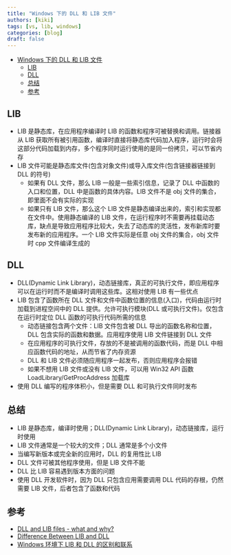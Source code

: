 ```yaml
---
title: "Windows 下的 DLL 和 LIB 文件"
authors: [kiki]
tags: [vs, lib, windows]
categories: [blog]
draft: false
---
```


- [Windows 下的 DLL 和 LIB 文件](#Windows-%E4%B8%8B%E7%9A%84-DLL-%E5%92%8C-LIB-%E6%96%87%E4%BB%B6)
  - [LIB](#LIB)
  - [DLL](#DLL)
  - [总结](#%E6%80%BB%E7%BB%93)
  - [参考](#%E5%8F%82%E8%80%83)

## LIB

- LIB 是静态库，在应用程序编译时 LIB 的函数和程序可被替换和调用。链接器从 LIB 获取所有被引用函数，编译时直接将静态库代码加入程序，运行时会将这部分代码加载到内存，多个程序同时运行使用的是同一份拷贝，可以节省内存
- LIB 文件可能是静态库文件(包含对象文件)或导入库文件(包含链接器链接到 DLL 的符号)
  - 如果有 DLL 文件，那么 LIB 一般是一些索引信息，记录了 DLL 中函数的入口和位置，DLL 中是函数的具体内容。LIB 文件不是 obj 文件的集合，即里面不会有实际的实现
  - 如果只有 LIB 文件，那么这个 LIB 文件是静态编译出来的，索引和实现都在文件中。使用静态编译的 LIB 文件，在运行程序时不需要再挂载动态库，缺点是导致应用程序比较大，失去了动态库的灵活性，发布新库时要发布新的应用程序。一个 LIB 文件实际是任意 obj 文件的集合，obj 文件时 cpp 文件编译生成的

## DLL

- DLL(Dynamic Link Library)，动态链接库，真正的可执行文件，即应用程序可以在运行时而不是编译时调用这些库。这相对使用 LIB 有一些优点
- LIB 包含了函数所在 DLL 文件和文件中函数位置的信息(入口)，代码由运行时加载到进程空间中的 DLL 提供。允许可执行模块(DLL 或可执行文件)。仅包含在运行时定位 DLL 函数的可执行代码所需的信息
  - 动态链接包含两个文件：LIB 文件包含被 DLL 导出的函数名称和位置，DLL 包含实际的函数和数据。应用程序使用 LIB 文件链接到 DLL 文件
  - 在应用程序的可执行文件，存放的不是被调用的函数代码，而是 DLL 中相应函数代码的地址，从而节省了内存资源
  - DLL 和 LIB 文件必须随应用程序一起发布，否则应用程序会报错
  - 如果不想用 LIB 文件或没有 LIB 文件，可以用 Win32 API 函数 LoadLibrary/GetProcAddress 加载库
- 使用 DLL 编写的程序体积小，但是需要 DLL 和可执行文件同时发布

## 总结

- LIB 是静态库，编译时使用；DLL(Dynamic Link Library)，动态链接库，运行时使用
- LIB 文件通常是一个较大的文件；DLL 通常是多个小文件
- 当编写新版本或完全新的应用时，DLL 的复用性比 LIB
- DLL 文件可被其他程序使用，但是 LIB 文件不能
- DLL 比 LIB 容易遇到版本方面的问题
- 使用 DLL 开发软件时，因为 DLL 只包含应用需要调用 DLL 代码的存根，仍然需要 LIB 文件，后者包含了函数和代码

## 参考

- [DLL and LIB files - what and why?](https://stackoverflow.com/questions/913691/dll-and-lib-files-what-and-why)
- [Difference Between LIB and DLL](http://www.differencebetween.net/technology/difference-between-lib-and-dll/)
- [Windows 环境下 LIB 和 DLL 的区别和联系](https://blog.csdn.net/ghevinn/article/details/43759655)
